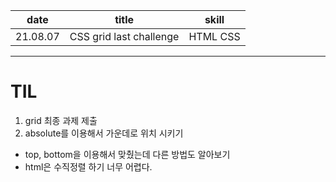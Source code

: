 |   date   |          title          |  skill   |
| :------: | :---------------------: | :------: |
| 21.08.07 | CSS grid last challenge | HTML CSS |

---

# TIL

1. grid 최종 과제 제출
2. absolute를 이용해서 가운데로 위치 시키기

- top, bottom을 이용해서 맞췄는데 다른 방법도 알아보기
- html은 수직정렬 하기 너무 어렵다.
